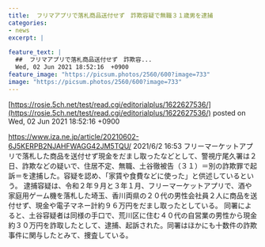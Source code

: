 ```yaml
---
title:  フリマアプリで落札商品送付せず　詐欺容疑で無職３１歳男を逮捕  
categories:
- news
excerpt: |
  
feature_text: |
  ##  フリマアプリで落札商品送付せず　詐欺容...
  Wed, 02 Jun 2021 18:52:16  +0900
feature_image: "https://picsum.photos/2560/600?image=733"
image: "https://picsum.photos/2560/600?image=733"
---
```


[https://rosie.5ch.net/test/read.cgi/editorialplus/1622627536/](https://rosie.5ch.net/test/read.cgi/editorialplus/1622627536/)
posted on Wed, 02 Jun 2021 18:52:16  +0900

<!--more-->

https://www.iza.ne.jp/article/20210602-6J5KERPB2NJAHFWAGG42JM5TQU/ 2021/6/2 16:53 フリーマーケットアプリで落札した商品を送付せず現金をだまし取ったなどとして、警視庁尾久署は２日、詐欺などの疑いで、住居不定、無職、土谷徹被告（３１）＝別の詐欺罪で起訴＝を逮捕した。容疑を認め、「家賃や食費などに使った」と供述しているという。 逮捕容疑は、令和２年９月と３年１月、フリーマーケットアプリで、酒や家庭用ゲーム機を落札した埼玉、香川両県の２０代の男性会社員２人に商品を送付せず、現金や電子マネー計約９６万円をだまし取ったとしている。 同署によると、土谷容疑者は同様の手口で、荒川区に住む４０代の自営業の男性から現金約３０万円を詐取したとして、逮捕、起訴された。同署はほかにも十数件の詐欺事件に関与したとみて、捜査している。
